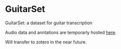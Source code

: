 # GuitarSet
GuitarSet: a dataset for guitar transcription

Audio data and anntations are temporarly hosted [here](https://drive.google.com/drive/folders/1O9pU0jl92VWmkWzIwjL5xV-n1onzB09O?usp=sharing).

Will transfer to zotero in the near future.
